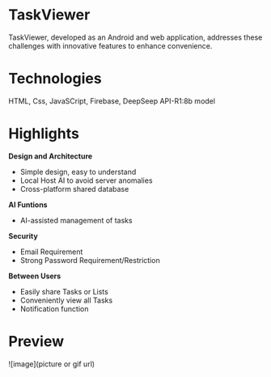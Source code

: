 # TaskViewer
TaskViewer, developed as an Android and web application, addresses these challenges with innovative features to enhance convenience.
# Technologies
HTML, Css, JavaSCript, Firebase, DeepSeep API-R1:8b model
# Highlights
**Design and Architecture**
  + Simple design, easy to understand
  + Local Host AI to avoid server anomalies
  + Cross-platform shared database
    
**AI Funtions**
+ AI-assisted management of tasks
  
**Security**
+ Email Requirement
+ Strong Password Requirement/Restriction
  
**Between Users**
+ Easily share Tasks or Lists
+ Conveniently view all Tasks
+ Notification function

# Preview
![image](picture or gif url)
